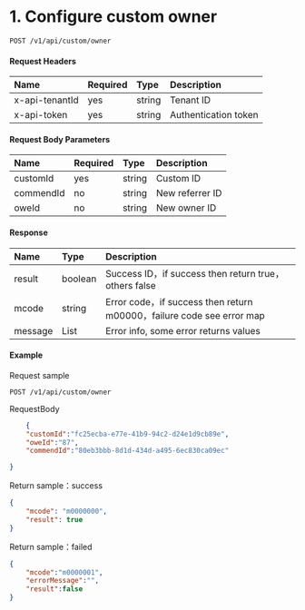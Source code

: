 # 1. Configure custom owner

```
POST /v1/api/custom/owner
```

#### Request Headers

| Name | Required | Type | Description |
| :--- | :--- | :--- | :--- |
| x-api-tenantId | yes | string | Tenant ID |
| x-api-token | yes | string | Authentication token |

#### Request Body Parameters

| Name | Required | Type | Description |
| :--- | :--- | :--- | :--- |
| customId | yes | string | Custom ID |
| commendId | no | string | New referrer ID |
| oweId | no | string | New owner ID |

#### Response

| Name | Type | Description |
| :--- | :--- | :--- |
| result | boolean | Success ID，if success then return true，others false |
| mcode | string | Error code，if success then return m00000，failure code see error map |
| message | List | Error info, some error returns values |

#### Example

Request sample

```
POST /v1/api/custom/owner
```

RequestBody

```json
    {
    "customId":"fc25ecba-e77e-41b9-94c2-d24e1d9cb89e",
    "oweId":"87",
    "commendId":"80eb3bbb-8d1d-434d-a495-6ec830ca09ec"

}
```

Return sample：success

```json
{
    "mcode": "m0000000",
    "result": true
}
```

Return sample：failed

```json
{
    "mcode":"m0000001",
    "errorMessage":"",
    "result":false
}
```

# 



